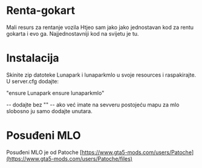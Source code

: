 # Renta-gokart

Mali resurs za rentanje vozila
Htjeo sam jako jako jednostavan kod za rentu gokarta i evo ga. 
Najjednostavniji kod na svijetu je tu.

# Instalacija

Skinite zip datoteke Lunapark i lunaparkmlo u svoje resources i raspakirajte.
U server.cfg dodajte: 

"ensure Lunapark
 ensure lunaparkmlo"
 
-- dodajte bez ""
-- ako već imate na sevveru postojeću mapu za mlo slobosno ju samo dodajte unutara.

# Posuđeni MLO

Posuđeni MLO je od Patoche
[https://www.gta5-mods.com/users/Patoche](https://www.gta5-mods.com/users/Patoche/files)
